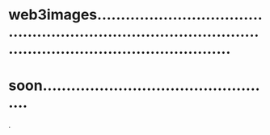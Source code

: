 # web3images.......................................................................................................................................
# soon..................................................
.
